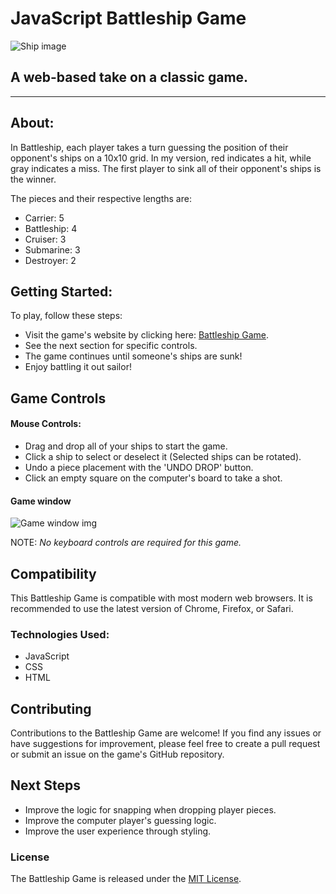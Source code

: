 # JavaScript Battleship Game

![Ship image](https://i.imgur.com/shfSUzS.jpeg)

## A web-based take on a classic game.

---

## About:

In Battleship, each player takes a turn guessing the position of their opponent's ships on a 10x10 grid. In my version, red indicates a hit, while gray indicates a miss. The first player to sink all of their opponent's ships is the winner.

The pieces and their respective lengths are:

- Carrier: 5
- Battleship: 4
- Cruiser: 3
- Submarine: 3
- Destroyer: 2

## Getting Started:

To play, follow these steps:

- Visit the game's website by clicking here: [Battleship Game](https://clareysean.github.io/js-battleship-game/).
- See the next section for specific controls.
- The game continues until someone's ships are sunk!
- Enjoy battling it out sailor!

## Game Controls

#### Mouse Controls:

- Drag and drop all of your ships to start the game.
- Click a ship to select or deselect it (Selected ships can be rotated).
- Undo a piece placement with the 'UNDO DROP' button.
- Click an empty square on the computer's board to take a shot.

#### Game window

![Game window img](https://imgur.com/CAacxQs.jpeg)

NOTE: _No keyboard controls are required for this game._

## Compatibility

This Battleship Game is compatible with most modern web browsers. It is recommended to use the latest version of Chrome, Firefox, or Safari.

### Technologies Used:

- JavaScript
- CSS
- HTML

## Contributing

Contributions to the Battleship Game are welcome! If you find any issues or have suggestions for improvement, please feel free to create a pull request or submit an issue on the game's GitHub repository.

## Next Steps

- Improve the logic for snapping when dropping player pieces.
- Improve the computer player's guessing logic.
- Improve the user experience through styling.

### License

The Battleship Game is released under the [MIT License](LICENSE).
